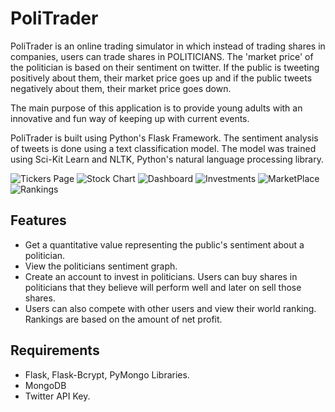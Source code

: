 # PoliTrader

PoliTrader is an online trading simulator in which instead of trading shares in companies, users can trade shares in 
POLITICIANS. The 'market price' of the politician is based on their sentiment on twitter. If the public is tweeting positively
about them, their market price goes up and if the public tweets negatively about them, their market price goes down.

The main purpose of this application is to provide young adults with an innovative and fun way of keeping up with current events.

PoliTrader is built using Python's Flask Framework. The sentiment analysis of tweets is done using a text classification model. The model was trained using Sci-Kit Learn and NLTK, Python's natural language processing library.

![Tickers Page](https://user-images.githubusercontent.com/41314351/64060302-aaa63e80-cb98-11e9-9a19-2cff4725898d.png)
![Stock Chart](https://user-images.githubusercontent.com/41314351/64060303-b72a9700-cb98-11e9-8d51-080517cf4163.png)
![Dashboard](https://user-images.githubusercontent.com/41314351/64060513-b6473480-cb9b-11e9-841c-986a626e5627.png)
![Investments](https://user-images.githubusercontent.com/41314351/64060312-d3c6cf00-cb98-11e9-9e69-070cc629351f.png)
![MarketPlace](https://user-images.githubusercontent.com/41314351/64060314-d75a5600-cb98-11e9-957f-4f6bb31ade38.png)
![Rankings](https://user-images.githubusercontent.com/41314351/64060319-dfb29100-cb98-11e9-8c73-6ef37be37ab0.png)


## Features

- Get a quantitative value representing the public's sentiment about a politician.
- View the politicians sentiment graph.
- Create an account to invest in politicians. Users can buy shares in politicians that they believe will perform well and later on sell those shares.
- Users can also compete with other users and view their world ranking. Rankings are based on the amount of net profit.

## Requirements

- Flask, Flask-Bcrypt, PyMongo Libraries.
- MongoDB
- Twitter API Key.






